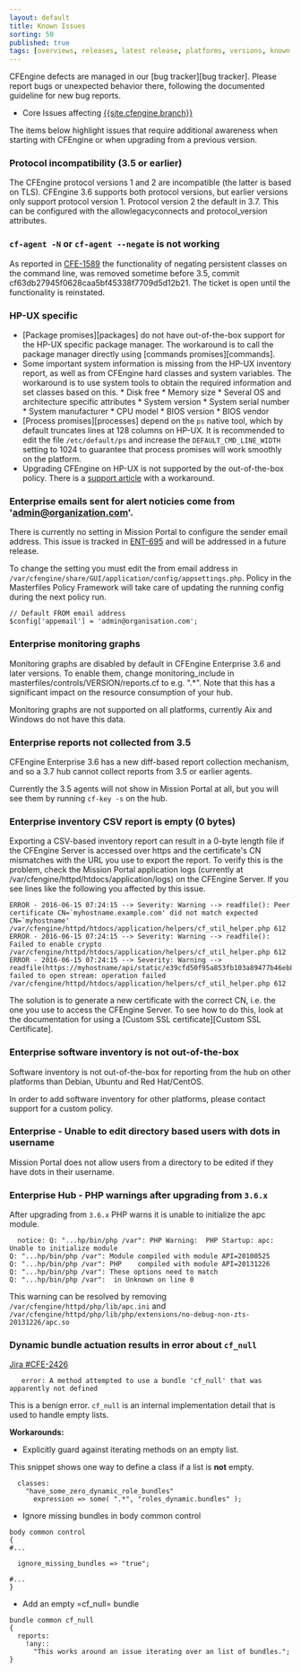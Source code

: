 ```yaml
---
layout: default
title: Known Issues
sorting: 50
published: true
tags: [overviews, releases, latest release, platforms, versions, known issues]
---
```


CFEngine defects are managed in our [bug tracker][bug tracker]. Please report
bugs or unexpected behavior there, following the documented guideline for new
bug reports.

* Core Issues affecting [{{site.cfengine.branch}}](https://tracker.mender.io/secure/QuickSearch.jspa?searchString=v:{{site.cfengine.branch}}*)

The items below highlight issues that require additional awareness when starting
with CFEngine or when upgrading from a previous version.

### Protocol incompatibility (3.5 or earlier)

The CFEngine protocol versions 1 and 2 are incompatible (the latter is based
on TLS). CFEngine 3.6 supports both protocol versions, but earlier versions
only support protocol version 1. Protocol version 2 the default in
3.7. This can be configured with the allowlegacyconnects and protocol_version
attributes.

### `cf-agent -N` or `cf-agent --negate` is not working

As reported in [CFE-1589](https://tracker.mender.io/browse/CFE-1589) the
functionality of negating persistent classes on the command line, was
removed sometime before 3.5, commit
cf63db27945f0628caa5bf45338f7709d5d12b21. The ticket is open until the
functionality is reinstated.

### HP-UX specific

* [Package promises][packages] do not have out-of-the-box support for the HP-UX
  specific package manager. The workaround is to call the package manager
  directly using [commands promises][commands].
* Some important system information is missing from the HP-UX inventory report,
  as well as from CFEngine hard classes and system variables. The workaround is
  to use system tools to obtain the required information and set classes based
  on this.
        * Disk free
        * Memory size
        * Several OS and architecture specific attributes
                * System version
                * System serial number
                * System manufacturer
                * CPU model
                * BIOS version
                * BIOS vendor
* [Process promises][processes] depend on the `ps` native tool, which by
  default truncates lines at 128 columns on HP-UX. It is recommended to edit
  the file `/etc/default/ps` and increase the `DEFAULT_CMD_LINE_WIDTH` setting
  to 1024 to guarantee that process promises will work smoothly on the
  platform.
* Upgrading CFEngine on HP-UX is not supported by the out-of-the-box policy.
  There is a [support article](https://cfengine.zendesk.com/hc/en-us/articles/205454908)
  with a workaround.

### Enterprise emails sent for alert noticies come from 'admin@organization.com'.
There is currently no setting in Mission Portal to configure the sender email
address. This issue is tracked in [ENT-695](https://tracker.mender.io/browse/ENT-695)
and will be addressed in a future release.

To change the setting you must edit the from email address in
`/var/cfengine/share/GUI/application/config/appsettings.php`. Policy in the
Masterfiles Policy Framework will take care of updating the running config
during the next policy run.
 
```
// Default FROM email address
$config['appemail'] = 'admin@organisation.com';
```

### Enterprise monitoring graphs

Monitoring graphs are disabled by default in CFEngine Enterprise 3.6 and later
versions.  To enable them, change monitoring_include in
masterfiles/controls/VERSION/reports.cf to e.g. ".*".  Note that this has a
significant impact on the resource consumption of your hub.

Monitoring graphs are not supported on all platforms, currently Aix and Windows
do not have this data.

### Enterprise reports not collected from 3.5
CFEngine Enterprise 3.6 has a new diff-based report collection mechanism,
and so a 3.7 hub cannot collect reports from 3.5 or earlier agents.

Currently the 3.5 agents will not show in Mission Portal at all, but
you will see them by running `cf-key -s` on the hub.

### Enterprise inventory CSV report is empty (0 bytes)

Exporting a CSV-based inventory report can result in a 0-byte length file
if the CFEngine Server is accessed over https and the certificate's CN
mismatches with the URL you use to export the report. To verify this is the
problem, check the Mission Portal application logs (currently at
/var/cfengine/httpd/htdocs/application/logs) on the CFEngine Server. If you
see lines like the following you affected by this issue.

```
ERROR - 2016-06-15 07:24:15 --> Severity: Warning --> readfile(): Peer certificate CN=`myhostname.example.com' did not match expected CN=`myhostname' /var/cfengine/httpd/htdocs/application/helpers/cf_util_helper.php 612
ERROR - 2016-06-15 07:24:15 --> Severity: Warning --> readfile(): Failed to enable crypto /var/cfengine/httpd/htdocs/application/helpers/cf_util_helper.php 612
ERROR - 2016-06-15 07:24:15 --> Severity: Warning --> readfile(https://myhostname/api/static/e39cfd50f95a853fb103a89477b46eb8.csv): failed to open stream: operation failed /var/cfengine/httpd/htdocs/application/helpers/cf_util_helper.php 612
```

The solution is to generate a new certificate with the correct CN,
i.e. the one you use to access the CFEngine Server. To see how to do
this, look at the documentation for using a [Custom SSL certificate][Custom SSL Certificate].

### Enterprise software inventory is not out-of-the-box

Software inventory is not out-of-the-box for reporting from the hub on other
platforms than Debian, Ubuntu and Red Hat/CentOS.

In order to add software inventory for other platforms,
please contact support for a custom policy.

### Enterprise - Unable to edit directory based users with dots in username

Mission Portal does not allow users from a directory to be edited if they have
dots in their username.

### Enterprise Hub - PHP warnings after upgrading from `3.6.x`

After upgrading from `3.6.x` PHP warns it is unable to
initialize the apc module.

```
  notice: Q: "...hp/bin/php /var": PHP Warning:  PHP Startup: apc: Unable to initialize module
Q: "...hp/bin/php /var": Module compiled with module API=20100525
Q: "...hp/bin/php /var": PHP    compiled with module API=20131226
Q: "...hp/bin/php /var": These options need to match
Q: "...hp/bin/php /var":  in Unknown on line 0
```

This warning can be resolved by removing
`/var/cfengine/httpd/php/lib/apc.ini` and
`/var/cfengine/httpd/php/lib/php/extensions/no-debug-non-zts-20131226/apc.so`

### Dynamic bundle actuation results in error about `cf_null`

[Jira #CFE-2426](https://tracker.mender.io/browse/CFE-2426)
```
   error: A method attempted to use a bundle 'cf_null' that was apparently not defined
```

This is a benign error. `cf_null` is an internal implementation detail that is
used to handle empty lists.

**Workarounds:**

* Explicitly guard against iterating methods on an empty list.

This snippet shows one way to define a class if a list is **not** empty.

```cf3
  classes:
    "have_some_zero_dynamic_role_bundles"
      expression => some( ".*", "roles_dynamic.bundles" );
```

* Ignore missing bundles in body common control

```cf3
body common control
{
#...

  ignore_missing_bundles => "true";

#...
}
```

* Add an empty =cf_null= bundle

```cf3
bundle common cf_null
{
  reports:
    !any::
      "This works around an issue iterating over an list of bundles.";
}
```
